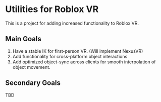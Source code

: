 # Utilities for Roblox VR
This is a project for adding increased functionality to Roblox VR.

## Main Goals
1. Have a stable IK for first-person VR. (Will implement NexusVR)
2. Add functionality for cross-platform object interactions
3. Add optimized object-sync across clients for smooth interpolation of object movement.

## Secondary Goals
TBD